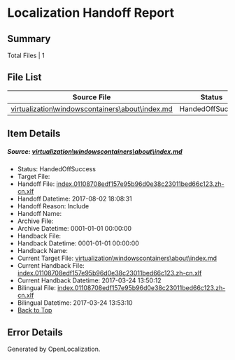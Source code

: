 # <a name='report-top'></a> Localization Handoff Report

## Summary
 Total Files | 1

## File List
 Source File | Status | Details 
 ----------- | ------ | ------- 
 [virtualization\windowscontainers\about\index.md](https://github.com/Microsoft/Virtualization-Documentation-Private/blob/8e193d8c274a549aef497f16dcdb00d7855e9fa7/virtualization/windowscontainers/about/index.md) | HandedOffSuccess | [Details](#2be7a06c7b7b154e392c30981cdf954d2d1b796e258)

## Item Details
##### <a name='2be7a06c7b7b154e392c30981cdf954d2d1b796e258'></a> Source: [virtualization\windowscontainers\about\index.md](https://github.com/Microsoft/Virtualization-Documentation-Private/blob/8e193d8c274a549aef497f16dcdb00d7855e9fa7/virtualization/windowscontainers/about/index.md)
* Status: HandedOffSuccess
* Target File: 
* Handoff File: [index.01108708edf157e95b96d0e38c23011bed66c123.zh-cn.xlf](https://github.com/MicrosoftDocs/Virtualization-Documentation-Private.handoff/blob/ab7e6a1649dba1410d454da6b8404228af7f7860/ol-handoff/MicrosoftDocs/Virtualization-Documentation-Private.zh-cn/live/index.01108708edf157e95b96d0e38c23011bed66c123.zh-cn.xlf)
* Handoff Datetime: 2017-08-02 18:08:31
* Handoff Reason: Include
* Handoff Name: 
* Archive File: 
* Archive Datetime: 0001-01-01 00:00:00
* Handback File: 
* Handback Datetime: 0001-01-01 00:00:00
* Handback Name: 
* Current Target File: [virtualization\windowscontainers\about\index.md](https://github.com/MicrosoftDocs/Virtualization-Documentation-Private.zh-cn/blob/21f4320cb76270b953a1d22d857047a2fcf5d4b8/virtualization/windowscontainers/about/index.md)
* Current Handback File: [index.01108708edf157e95b96d0e38c23011bed66c123.zh-cn.xlf](https://github.com/MicrosoftDocs/Virtualization-Documentation-Private.handback/blob/12b9210bd767a837cc8b1dc43a1db28933ca017d/ol-handback/Microsoft/Virtualization-Documentation-Private.zh-cn/live/index.01108708edf157e95b96d0e38c23011bed66c123.zh-cn.xlf)
* Current Handback Datetime: 2017-03-24 13:50:12
* Bilingual File: [index.01108708edf157e95b96d0e38c23011bed66c123.zh-cn.xlf](https://github.com/MicrosoftDocs/Virtualization-Documentation-Private.handback/blob/12b9210bd767a837cc8b1dc43a1db28933ca017d/ol-handback/Microsoft/Virtualization-Documentation-Private.zh-cn/live/index.01108708edf157e95b96d0e38c23011bed66c123.zh-cn.xlf)
* Bilingual Datetime: 2017-03-24 13:53:10
* [Back to Top](#report-top)


## Error Details

Generated by OpenLocalization.
